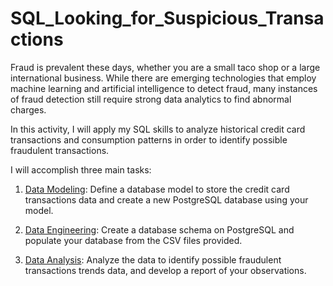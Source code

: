 # SQL_Looking_for_Suspicious_Transactions

Fraud is prevalent these days, whether you are a small taco shop or a large international business. While there are emerging technologies that employ
machine learning and artificial intelligence to detect fraud, many instances of fraud detection still require strong data analytics to find abnormal charges.

In this activity, I will apply my SQL skills to analyze historical credit card transactions and consumption patterns in order to identify possible 
fraudulent transactions.

I will accomplish three main tasks:

1. [Data Modeling](#Data-Modeling):
Define a database model to store the credit card transactions data and create a new PostgreSQL database using your model.

2. [Data Engineering](#Data-Engineering): Create a database schema on PostgreSQL and populate your  database from the CSV files provided.

3. [Data Analysis](#Data-Analysis): Analyze the data to identify possible fraudulent transactions trends data, and develop a report of your observations.


